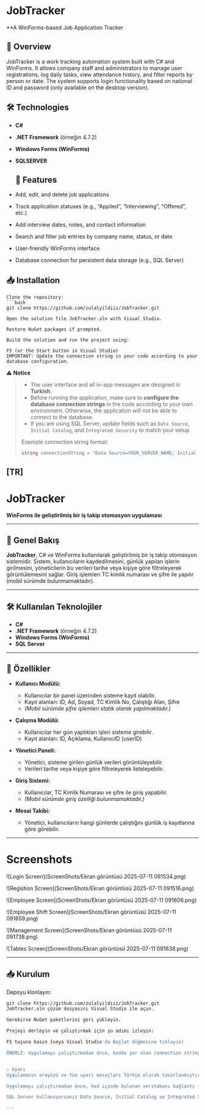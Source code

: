 # JobTracker
**A WinForms-based Job Application Tracker

## 🚀 Overview
JobTracker is a work tracking automation system built with C# and WinForms. It allows company staff and administrators to manage user registrations, log daily tasks, view attendance history, and filter reports by person or date. The system supports login functionality based on national ID and password (only available on the desktop version).

## 🛠️ Technologies
- **C#**
- **.NET Framework** (örneğin 4.7.2)
- **Windows Forms (WinForms)**
- **SQLSERVER**

  ## 🎯 Features

- Add, edit, and delete job applications  
- Track application statuses (e.g., “Applied”, “Interviewing”, “Offered”, etc.)  
- Add interview dates, notes, and contact information  
- Search and filter job entries by company name, status, or date  
- User-friendly WinForms interface  
- Database connection for persistent data storage (e.g., SQL Server)


## 📥 Installation

    Clone the repository:
    ```bash
    git clone https://github.com/zulalyildiiz/JobTracker.git
    
    Open the solution file JobTracker.sln with Visual Studio.

    Restore NuGet packages if prompted.

    Build the solution and run the project using:

    F5 (or the Start button in Visual Studio)
    IMPORTANT: Update the connection string in your code according to your database configuration.




   ⚠️ **Notice**
>
> - The user interface and all in-app messages are designed in **Turkish**.
> - Before running the application, make sure to **configure the database connection strings** in the code according to your own environment. Otherwise, the application will not be able to connect to the database.
> - If you are using SQL Server, update fields such as `Data Source`, `Initial Catalog`, and `Integrated Security` to match your setup.
>
> Example connection string format:
> ```csharp
> string connectionString = "Data Source=YOUR_SERVER_NAME; Initial Catalog=YOUR_DATABASE_NAME; Integrated Security=True;";
> ```


[TR]
---

# JobTracker
**WinForms ile geliştirilmiş bir iş takip otomasyon uygulaması**

---

## 🚀 Genel Bakış

**JobTracker**, C# ve WinForms kullanılarak geliştirilmiş bir iş takip otomasyon sistemidir. Sistem, kullanıcıların kaydedilmesini, günlük yapılan işlerin girilmesini, yöneticilerin bu verileri tarihe veya kişiye göre filtreleyerek görüntülemesini sağlar. Giriş işlemleri TC kimlik numarası ve şifre ile yapılır (mobil sürümde bulunmamaktadır).

---

## 🛠️ Kullanılan Teknolojiler
- **C#**
- **.NET Framework** (örneğin 4.7.2)
- **Windows Forms (WinForms)**
- **SQL Server**

---


## 🎯 Özellikler

- **Kullanıcı Modülü:**  
  - Kullanıcılar bir panel üzerinden sisteme kayıt olabilir.  
  - Kayıt alanları: ID, Ad, Soyad, TC Kimlik No, Çalıştığı Alan, Şifre  
  - *(Mobil sürümde şifre işlemleri statik olarak yapılmaktadır.)*

- **Çalışma Modülü:**  
  - Kullanıcılar her gün yaptıkları işleri sisteme girebilir.  
  - Kayıt alanları: ID, Açıklama, KullanıcıID (userID)

- **Yönetici Paneli:**  
  - Yönetici, sisteme girilen günlük verileri görüntüleyebilir.  
  - Verileri tarihe veya kişiye göre filtreleyerek listeleyebilir.

- **Giriş Sistemi:**  
  - Kullanıcılar, TC Kimlik Numarası ve şifre ile giriş yapabilir.  
  - *(Mobil sürümde giriş özelliği bulunmamaktadır.)*

- **Mesai Takibi:**  
  - Yönetici, kullanıcıların hangi günlerde çalıştığını günlük iş kayıtlarına göre görebilir.



---

# Screenshots

![Login Screen](ScreenShots/Ekran görüntüsü 2025-07-11 091534.png)

![Registion Screen](ScreenShots/Ekran görüntüsü 2025-07-11 091516.png)

![Employee Screen](ScreenShots/Ekran görüntüsü 2025-07-11 091606.png)

![Employee Shift Screen](ScreenShots/Ekran görüntüsü 2025-07-11 091659.png)

![Management Screen](ScreenShots/Ekran görüntüsü 2025-07-11 091738.png)

![Tables Screen](ScreenShots/Ekran görüntüsü 2025-07-11 091838.png)

----

## 📥 Kurulum

Depoyu klonlayın:
```bash
git clone https://github.com/zulalyildiiz/JobTracker.git
JobTracker.sln çözüm dosyasını Visual Studio ile açın.

Gerekirse NuGet paketlerini geri yükleyin.

Projeyi derleyin ve çalıştırmak için şu adımı izleyin:

F5 tuşuna basın (veya Visual Studio'da Başlat düğmesine tıklayın)

ÖNEMLİ: Uygulamayı çalıştırmadan önce, kodda yer alan connection string kısmını kendi veritabanı yapılandırmanıza uygun şekilde güncelleyin.


⚠️ Uyarı
Uygulamanın arayüzü ve tüm uyarı mesajları Türkçe olarak tasarlanmıştır.

Uygulamayı çalıştırmadan önce, kod içinde bulunan veritabanı bağlantı (connection string) bilgilerini kendi sisteminize göre yapılandırdığınızdan emin olun. Aksi takdirde uygulama veritabanına bağlanamayacaktır.

SQL Server kullanıyorsanız Data Source, Initial Catalog ve Integrated Security gibi alanları kendi ayarlarınıza göre güncelleyin.

---


